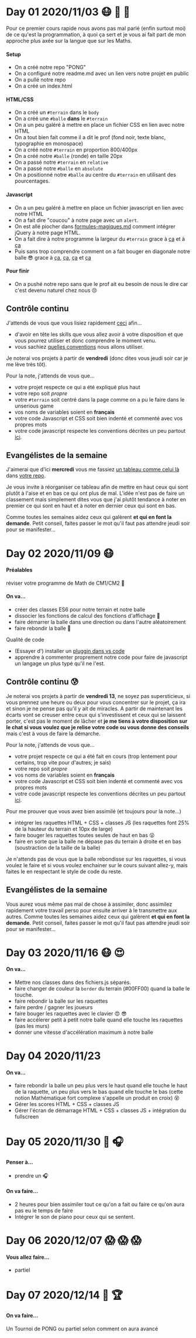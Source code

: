 
# Day 01 2020/11/03 :mask: :speech_balloon: :snail:

Pour ce premier cours rapide nous avons pas mal parlé (enfin surtout moi) de ce qu'est la programmation, à quoi ça sert et je vous ai fait part de mon approche plus axée sur la langue que sur les Maths.

#### Setup

- On a créé notre repo "PONG"
- On a configuré notre readme.md avec un lien vers notre projet en public
- On a pullé notre repo
- On a créé un index.html

#### HTML/CSS

- On a créé un `#terrain` dans le `body`
- On a créé une `#balle` **dans** le `#terrain`
- On a un peu galéré à mettre en place un fichier CSS en lien avec notre HTML
- On a tout bien fait comme il a dit le prof (fond noir, texte blanc, typographie en monospace)
- On a créé notre `#terrain` en proportion 800/400px
- On a créé notre `#balle` (ronde) en taille 20px
- On a passé notre `#terrain` en `relative`
- On a passé notre `#balle` en `absolute`
- On a positionné notre `#balle` au centre du `#terrain` en utilisant des pourcentages.

#### Javascript

- On a un peu galéré à mettre en place un fichier javascript en lien avec notre HTML
- On a fait dire "coucou" à notre page avec  un `alert`.
- On est allé piocher dans [formules-magiques.md](formules-magiques.md) comment intégrer jQuery à notre page HTML.
- On a fait dire à notre programme la largeur du `#terrain` grace à 
[ça](formules-magiques.md#pour-s%C3%A9lectionner-un-%C3%A9l%C3%A9ment-html-avec-jquery) 
et à [ça](formules-magiques.md#pour-connaître-les-tailles-dun-élément-jquery-html)
- Puis sans trop comprendre comment on a fait bouger en diagonale notre balle :sunglasses: grace à 
[ça](formules-magiques.md#faire-des-boucles-temporelles), 
[ça](formules-magiques.md#convertir-le-texte-150px-en-nombre-150),
[ça](formules-magiques.md#pour-connaîtredéfinir-les-positions-dun-élément-jquery-html)
et [ça](formules-magiques.md#un-peu-de-maths)

#### Pour finir

- On a pushé notre repo sans que le prof ait eu besoin de nous le dire car c'est devenu naturel chez nous :unamused:

## Contrôle continu


J'attends de vous que vous lisiez rapidement [ceci](formules-magiques.md) afin...
- d'avoir en tête les skills que vous allez avoir à votre disposition et que vous pourrez utiliser et donc comprendre le moment venu.
- vous sachiez [quelles conventions](formules-magiques.md#les-conventions-fortement-conseillées) nous allons utiliser.

Je noterai vos projets à partir de **vendredi** (donc dites vous jeudi soir car je me lève très tôt).

Pour la note, j'attends de vous que...

- votre projet respecte ce qui a été expliqué plus haut
- votre repo soit *propre*
- votre `#terrain` soit centré dans la page comme on a pu le faire dans le unserious game
- vos noms de variables soient en **français** 
- votre code Javascript et CSS soit bien indenté et commenté avec vos propres mots
- votre code javascript respecte les conventions décrites un peu partout [ici](formules-magiques.md).   


## Evangélistes de la semaine

J'aimerai que d'ici **mercredi** vous me fassiez [un tableau comme celui là](https://github.com/davidmarsprof/unserious-game/blob/main/team.md) dans
[votre repo](https://github.com/VinekNet/pong_organisation).

Je vous invite à réorganiser ce tableau afin de mettre en haut ceux qui sont plutôt à l'aise et en bas ce qui ont plus de mal. L'idée n'est pas de faire un classement mais simplement dites vous que j'ai plutôt tendance à noter en premier ce qui sont en haut et à noter en dernier ceux qui sont en bas.

Comme toutes les semaines aidez ceux qui galèrent **et qui en font la demande**.
Petit conseil, faites passer le mot qu'il faut pas attendre jeudi soir pour se manifester...

# Day 02 2020/11/09 :mask:

#### Préalables

réviser votre programme de Math de CM1/CM2 :baby:

#### On va...

- créer des classes ES6 pour notre terrain et notre balle 
- dissocier les fonctions de calcul des fonctions d'affichage :eyes:
- faire démarrer la balle dans une direction ou dans l'autre aléatoirement
- faire rebondir la balle :dizzy:

Qualité de code
- (Essayer d') installer un [pluggin dans vs code](https://marketplace.visualstudio.com/items?itemName=Gydunhn.javascript-essentials)
- apprendre à commenter proprement notre code pour faire de javascript un langage un plus typé qu'il ne l'est.

## Contrôle continu :cold_sweat:

Je noterai vos projets à partir de **vendredi 13**, ne soyez pas supersticieux, si vous prennez une heure ou deux pour vous concentrer sur le projet, ça ira et sinon je ne pense pas qu'il y ait de miracles. A partir de maintenant les écarts vont se creuser entre ceux qui s'investissent et ceux qui se laissent porter, c'est pas le moment de lâcher et **je me tiens à votre disposition sur le chat si vous voulez que je relise votre code ou vous donne des conseils** mais c'est à vous de faire la démarche.

Pour la note, j'attends de vous que...

- votre projet respecte ce qui a été fait en cours (trop lentement pour certains, trop vite pour d'autres; je sais)
- votre repo soit *propre*
- vos noms de variables soient en **français** 
- votre code Javascript et CSS soit bien indenté et commenté avec vos propres mots
- votre code javascript respecte les conventions décrites un peu partout [ici](formules-magiques.md). 

Pour me prouver que vous avez bien assimilé (et toujours pour la note...)

- intégrer les raquettes HTML + CSS + classes JS (les raquettes font 25% de la hauteur du terrain et 10px de large)
- faire bouger les raquettes toutes seules de haut en bas :open_mouth:
- faire en sorte que la balle ne dépase pas du terrain à droite et en bas (soustraction de la taille de la balle)

Je n'attends pas de vous que la balle rebondisse sur les raquettes, si vous voulez le faire et si vous voulez enchainer sur le cours suivant allez-y, mais faites le en respectant le style de code du reste.

## Evangélistes de la semaine

Vous aurez vous même pas mal de chose à assimiler, donc assimilez rapidement votre travail perso pour ensuite arriver à le transmettre aux autres.
Comme toutes les semaines aidez ceux qui galèrent **et qui en font la demande**.
Petit conseil, faites passer le mot qu'il faut pas attendre jeudi soir pour se manifester...




# Day 03 2020/11/16 :mask:  :heart_eyes:

#### On va...

- Mettre nos classes dans des fichiers.js séparés.
- faire changer de couleur la `border` du terrain (#00FF00) quand la balle le touche.
- faire rebondir la balle sur les raquettes
- faire perdre / gagner les joueurs
- faire bouger les raquettes avec le clavier :heart_eyes: :sunglasses:
- faire accélerer petit à petit notre balle quand elle touche les raquettes (pas les murs)
- donner une vitesse d'accélération maximum à notre balle

# Day 04 2020/11/23

#### On va...

- faire rebondir la balle un peu plus vers le haut quand elle touche le haut de la raquette, un peu plus vers le bas quand elle touche le bas (cette notion Mathématique fort complexe s'appelle un produit en croix) :dizzy_face:
- Gérer les scores HTML + CSS + classes JS
- Gérer l'écran de démarrage HTML + CSS + classes JS + intégration du fullscreen

# Day 05 2020/11/30 :musical_keyboard: :headphones:

#### Penser à...

- prendre un :headphones:

#### On va faire... 

- 2 heures pour bien assimiler tout ce qu'on a fait ou faire ce qu'on aura pas eu le temps de faire
- Intégrer le son de piano pour ceux qui se sentent.

# Day 06 2020/12/07 :scream: :scream: :scream:

#### Vous allez faire...

- partiel

# Day 07 2020/12/14 :santa:  :trophy:

#### On va faire...

Un Tournoi de PONG ou partiel selon comment on aura avancé
